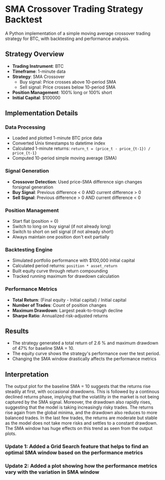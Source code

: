 
# SMA Crossover Trading Strategy Backtest

A Python implementation of a simple moving average crossover trading strategy for BTC, with backtesting and performance analysis.

## Strategy Overview

- **Trading Instrument**: BTC
- **Timeframe**: 1-minute data
- **Strategy**: SMA Crossover
  - Buy signal: Price crosses above 10-period SMA
  - Sell signal: Price crosses below 10-period SMA
- **Position Management**: 100% long or 100% short 
- **Initial Capital**: $100000

## Implementation Details

### Data Processing
- Loaded and plotted 1-minute BTC price data
- Converted Unix timestamps to datetime index
- Calculated 1-minute returns: `return_t = (price_t - price_{t-1}) / price_{t-1}`
- Computed 10-period simple moving average (SMA)

### Signal Generation
- **Crossover Detection**: Used price-SMA difference sign changes forsignal generation
- **Buy Signal**: Previous difference < 0 AND current difference > 0
- **Sell Signal**: Previous difference > 0 AND current difference < 0

### Position Management
- Start flat (position = 0)
- Switch to long on buy signal (if not already long)
- Switch to short on sell signal (if not already short)
- Always maintain one position don't exit partially

### Backtesting Engine
- Simulated portfolio performance with $100,000 initial capital
- Calculated period returns: `position * asset_return`
- Built equity curve through return compounding
- Tracked running maximum for drawdown calculation

### Performance Metrics
- **Total Return**: (Final equity - Initial capital) / Initial capital
- **Number of Trades**: Count of position changes
- **Maximum Drawdown**: Largest peak-to-trough decline
- **Sharpe Ratio**: Annualized risk-adjusted returns

## Results

- The strategy generated a total return of 2.6 % and maximum drawdown of 47% for baseline SMA = 10. 
- The equity curve shows the strategy's performance over the test period.
- Changing the SMA window drastically affects the performance metrics


## Interpretation

The output plot for the baseline SMA = 10 suggests that the returns rise steadily at first, with occasional drawdowns. This is followed by a continous declined returns phase, implying that the volatility in the market is not being captured by the SMA signal. Moreover, the drawdown also rapidly rises, suggesting that the model is taking increasingly risky trades. The returns rise again from the global minima, and the drawdown also reduces to more balanced trades. In the last few trades, the returns are moderate but stable as the model does not take more risks and settles to a constant drawdown. The SMA window has huge effects on this trend as seen from the output plots.

### Update 1: Added a Grid Search feature that helps to find an optimal SMA window based on the performance metrics

### Update 2: Added a plot showing how the performance metrics vary with the variation in SMA window
